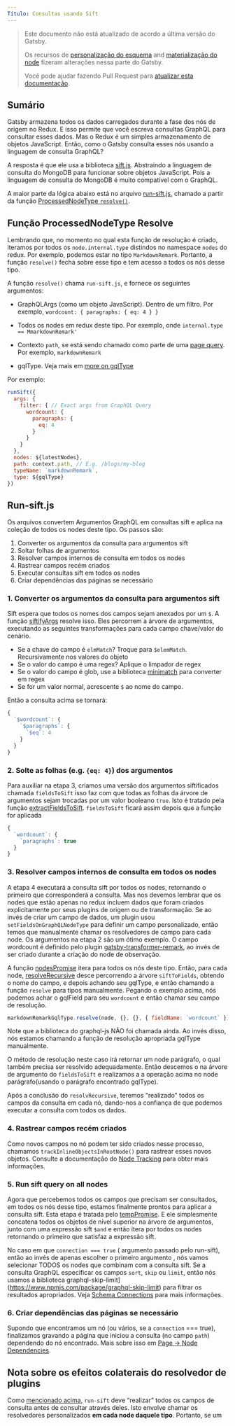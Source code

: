 ```yaml
---
Título: Consultas usando Sift
---
```


> Este documento não está atualizado de acordo a última versão do Gatsby.
>
> Os recursos de [personalização do esquema](/docs/schema-customization) and [materialização do node](https://github.com/gatsbyjs/gatsby/pull/16091) fizeram alterações nessa parte do Gatsby.
>
> Você pode ajudar fazendo Pull Request para [atualizar esta documentação](https://github.com/gatsbyjs/gatsby/issues/14228).

## Sumário

Gatsby armazena todos os dados carregados durante a fase dos nós de origem no Redux. E isso permite que você escreva consultas GraphQL para consultar esses dados. Mas o Redux é um simples armazenamento de objetos JavaScript. Então, como o Gatsby consulta esses nós usando a linguagem de consulta GraphQL?

A resposta é que ele usa a biblioteca [sift.js](https://github.com/crcn/sift.js/tree/master). Abstraindo a linguagem de consulta do MongoDB para funcionar sobre objetos JavaScript. Pois a linguagem de consulta do MongoDB é muito compatível com o GraphQL.

A maior parte da lógica abaixo está no arquivo [run-sift.js](https://github.com/gatsbyjs/gatsby/blob/master/packages/gatsby/src/redux/run-sift.js), chamado a partir da função [ProcessedNodeType `resolve()`](https://github.com/gatsbyjs/gatsby/blob/master/packages/gatsby/src/schema/build-node-types.js#L191).

## Função ProcessedNodeType Resolve 

Lembrando que, no momento no qual esta função de resolução é criado, iteramos por todos os `node.internal.type` distindos no namespace `nodes` do redux. Por exemplo, podemos estar no tipo `MarkdownRemark`. Portanto, a função `resolve()` fecha sobre esse tipo e tem acesso a todos os nós desse tipo.

A função `resolve()`  chama `run-sift.js`, e fornece os seguintes argumentos:


- GraphQLArgs (como um objeto JavaScript). Dentro de um filtro. Por exemplo, `wordcount: { paragraphs: { eq: 4 } }`
- Todos os nodes em redux deste tipo. Por exemplo, onde `internal.type == MmarkdownRemark'`

- Contexto `path`, se está sendo chamado como parte de uma [page query](/docs/query-execution/#query-queue-execution).  Por exemplo, `markdownRemark`
- gqlType. Veja mais em [more on gqlType](/docs/schema-gql-type)

Por exemplo:

```javascript
runSift({
  args: {
    filter: { // Exact args from GraphQL Query
      wordcount: {
        paragraphs: {
          eq: 4
        }
      }
    }
  },
  nodes: ${latestNodes},
  path: context.path, // E.g. /blogs/my-blog
  typeName: `markdownRemark`,
  type: ${gqlType}
})
```

## Run-sift.js

Os arquivos convertem Argumentos GraphQL em consultas sift e aplica na coleção de todos os nodes deste tipo. Os passos são:

1. Converter os argumentos da consulta para argumentos sift
1. Soltar folhas de argumentos
1. Resolver campos internos de consulta em todos os nodes
1. Rastrear campos recém criados
1. Executar consultas sift em todos os nodes
1. Criar dependências das páginas se necessário


### 1. Converter os argumentos da consulta para argumentos sift

Sift espera que todos os nomes dos campos sejam anexados por um `$`. A função [siftifyArgs](https://github.com/gatsbyjs/gatsby/blob/6dc8a14f8efc78425b1f225901dce7264001e962/packages/gatsby/src/redux/run-sift.js#L39) resolve isso.  Eles percorrem a árvore de argumentos, executando as seguintes transformações para cada campo chave/valor do cenário.

- Se a chave do campo é `elmMatch`? Troque para `$elemMatch`. Recursivamente nos valores do objeto
- Se o valor do campo é uma regex? Aplique o limpador de regex
- Se o valor do campo é glob, use a biblioteca [minimatch](https://www.npmjs.com/package/minimatch)  para converter em regex
- Se for um valor normal, acrescente `$` ao nome do campo.

Então a consulta acima se tornará:

```javascript
{
  `$wordcount`: {
    `$paragraphs`: {
      `$eq`: 4
    }
  }
}
```

### 2. Solte as folhas (e.g. `{eq: 4}`) dos argumentos

Para auxiliar na etapa 3, criamos uma versão dos argumentos siftificados chamada `fieldsToSift` isso faz com que todas as folhas da árvore de argumentos sejam trocadas por um valor booleano `true`. Isto é tratado pela função [extractFieldsToSift](https://github.com/gatsbyjs/gatsby/blob/6dc8a14f8efc78425b1f225901dce7264001e962/packages/gatsby/src/redux/run-sift.js#L65). `fieldsToSift` ficará assim depois que a função for aplicada

```javascript
{
  `wordcount`: {
    `paragraphs`: true
  }
}
```

### 3. Resolver campos internos de consulta em todos os nodes

A etapa 4 executará a consulta sift por todos os nodes, retornando o primeiro que corresponderá a consulta. Mas nos devemos lembrar que os nodes que estão apenas no redux incluem dados que foram criados explicitamente por seus plugins de origem ou de transformação. Se ao invés de criar um campo de dados, um plugin usou `setFieldsOnGraphQLNodeType` para definir um campo personalizado, então temos que manualmente chamar os resolvedores de campo para cada node. Os argumentos na etapa 2 são um ótimo exemplo. O campo wordcount é definido pelo plugin [gatsby-transformer-remark](https://github.com/gatsbyjs/gatsby/blob/master/packages/gatsby-transformer-remark/src/extend-node-type.js#L416), ao invés de ser criado durante a criação do node de observação.

A função [nodesPromise](https://github.com/gatsbyjs/gatsby/blob/master/packages/gatsby/src/redux/run-sift.js#L168) itera para todos os nós deste tipo. Então, para cada node, [resolveRecursive](https://github.com/gatsbyjs/gatsby/blob/6dc8a14f8efc78425b1f225901dce7264001e962/packages/gatsby/src/redux/run-sift.js#L135) desce percorrendo a árvore `siftToFields`, obtendo o nome do campo, e depois achando seu gqlType, e então chamando a função `resolve` para tipos manualmente. Pegando o exemplo acima, nós podemos achar o gqlField para seu `wordcount` e então chamar seu campo de resolução.


```javascript
markdownRemarkGqlType.resolve(node, {}, {}, { fieldName: `wordcount` })
```
Note que a biblioteca do graphql-js NÃO foi chamada ainda. Ao invés disso, nós estamos chamando a função de resolução apropriada gqlType manualmente.

O método de resolução neste caso irá retornar um node parágrafo, o qual também precisa ser resolvido adequadamente. Então descemos o na árvore de argumento do `fieldsToSift` e realizamos a a operação acima no node parágrafo(usando o parágrafo encontrado gqlType).

Após a conclusão do `resolvRecursive`, teremos "realizado" todos os campos da consulta em cada nó, dando-nos a confiança de que podemos executar a consulta com todos os dados.


### 4. Rastrear campos recém criados

Como novos campos no nó podem ter sido criados nesse processo, chamamos `trackInlineObjectsInRootNode()` para rastrear esses novos objetos. Consulte a documentação do [Node Tracking](/docs/node-tracking/) para obter mais informações.

### 5. Run sift query on all nodes
Agora que percebemos todos os campos que precisam ser consultados, em todos os nós desse tipo, estamos finalmente prontos para aplicar a consulta sift. Esta etapa é tratada pelo [tempPromise](https://github.com/gatsbyjs/gatsby/blob/master/packages/gatsby/src/redux/run-sift.js#L214). E ele simplesmente concatena todos os objetos  de nível superior na árvore de argumentos, junto com uma expressão sift `$and`  e então itera por todos os nodes retornando o primeiro que satisfaz a expressão sift.

No caso em que `connection === true` ( argumento passado pelo run-sift), então ao invés de apenas escolher o primeiro argumento , nós vamos selecionar TODOS os nodes que combinam com a  consulta sift. Se a consulta GraphQL especificar os campos `sort`, `skip` ou `limit`, então nós usamos a biblioteca graphql-skip-limit](https://www.npmjs.com/package/graphql-skip-limit)  para filtrar os resultados apropriados. Veja [Schema Connections](/docs/schema-connections) para mais informações.

### 6. Criar dependências das páginas se necessário

Supondo que encontramos um nó (ou vários, se a `connection` === true), finalizamos gravando a página que iniciou a consulta (no campo `path`) dependendo do nó encontrado. Mais sobre isso em [Page -> Node Dependencies](/docs/page-node-dependencies/).

## Nota sobre os efeitos colaterais do resolvedor de plugins

Como [mencionado acima](#3-resolver-campos-internos-de-consulta-em-todos-os-nodes), `run-sift` deve “realizar” todos os campos de consulta antes de consultar através deles. Isto envolve chamar os resolvedores personalizados **em cada node daquele tipo**. Portanto, se um 
